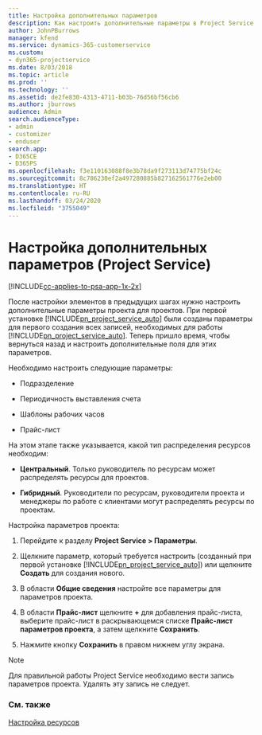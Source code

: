 ```yaml
---
title: Настройка дополнительных параметров
description: Как настроить дополнительные параметры в Project Service
author: JohnPBurrows
manager: kfend
ms.service: dynamics-365-customerservice
ms.custom:
- dyn365-projectservice
ms.date: 8/03/2018
ms.topic: article
ms.prod: ''
ms.technology: ''
ms.assetid: de2fe830-4313-4711-b03b-76d56bf56cb6
ms.author: jburrows
audience: Admin
search.audienceType:
- admin
- customizer
- enduser
search.app:
- D365CE
- D365PS
ms.openlocfilehash: f3e110163088f8e3b78da9f273113d74775bf24c
ms.sourcegitcommit: 8c786230ef2a497280885b827162561776e2eb00
ms.translationtype: HT
ms.contentlocale: ru-RU
ms.lasthandoff: 03/24/2020
ms.locfileid: "3755049"
---
```

# <a name="configure-additional-parameter-settings-project-service"></a>Настройка дополнительных параметров (Project Service)

[!INCLUDE[cc-applies-to-psa-app-1x-2x](../includes/cc-applies-to-psa-app-1x-2x.md)]

После настройки элементов в предыдущих шагах нужно настроить дополнительные параметры проекта для проектов. При первой установке [!INCLUDE[pn_project_service_auto](../includes/pn-project-service-auto.md)] были созданы параметры для первого создания всех записей, необходимых для работы [!INCLUDE[pn_project_service_auto](../includes/pn-project-service-auto.md)]. Теперь пришло время, чтобы вернуться назад и настроить дополнительные поля для этих параметров.  
  
 Необходимо настроить следующие параметры:  
  
-   Подразделение  
  
-   Периодичность выставления счета  
  
-   Шаблоны рабочих часов  
  
-   Прайс-лист  
 
На этом этапе также указывается, какой тип распределения ресурсов необходим:  
  
- **Центральный**. Только руководитель по ресурсам может распределять ресурсы для проектов.  
  
- **Гибридный**. Руководители по ресурсам, руководители проекта и менеджеры по работе с клиентами могут распределять ресурсы по проектам.  
  
 
Настройка параметров проекта:  
  
1. Перейдите к разделу **Project Service > Параметры**.  
  
2. Щелкните параметр, который требуется настроить (созданный при первой установке [!INCLUDE[pn_project_service_auto](../includes/pn-project-service-auto.md)]) или щелкните **Создать** для создания нового.  
  
3. В области **Общие сведения** настройте все параметры для параметров проекта.  
  
4. В области **Прайс-лист** щелкните **+** для добавления прайс-листа, выберите прайс-лист в раскрывающемся списке **Прайс-лист параметров проекта**, а затем щелкните **Сохранить**.  
  
5. Нажмите кнопку **Сохранить** в правом нижнем углу экрана.  

> [!NOTE]
> Для правильной работы Project Service необходимо вести запись параметров проекта. Удалять эту запись не следует.

### <a name="see-also"></a>См. также  
 [Настройка ресурсов](../project-service/set-up-resources.md)
